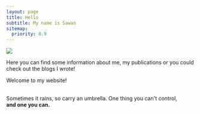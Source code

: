 ```yaml
---
layout: page
title: Hello
subtitle: My name is Sawan
sitemap:
  priority: 0.9
---
```


<img src="{{ '/assets/img/pudhina.jpg' | prepend: site.baseurl }}" id="about-img">

<div id="describe-text">
	<p>Here you can find some information about me, my publications or you could check out the blogs I wrote! </p>
	<p>Welcome to my website! </p>
</div>
<div class="about">
<div class="about__text">
<br> Sometimes it rains, so carry an umbrella. One thing you can't control, <br>
<strong> and one you can. </strong>
</div>
</div>
